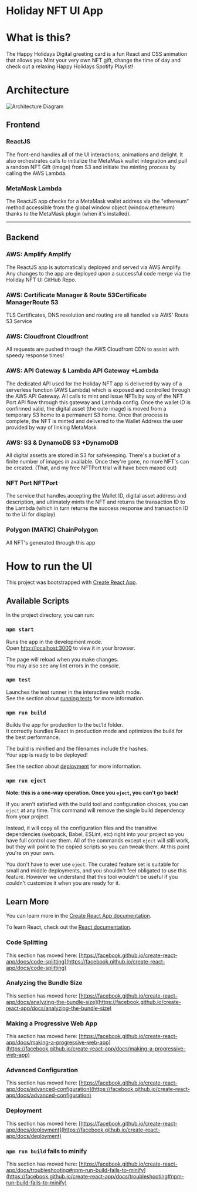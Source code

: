 # Holiday NFT UI App

# What is this?

The Happy Holidays Digital greeting card is a fun React and CSS animation that allows you Mint your very own NFT gift, change the time of day and check out a relaxing Happy Holidays Spotify Playlist!

# Architecture

![Architecture Diagram](https://www.jeremymack.com/appDiagram.png)

## Frontend

### ReactJS

The front-end handles all of the UI interactions, animations and delight. It also orchestrates calls to initialize the MetaMask wallet integration and pull a random NFT Gift (image) from S3 and initiate the minting process by calling the AWS Lambda.

### MetaMask Lambda

The ReactJS app checks for a MetaMask wallet address via the "ethereum" method accessible from the global window object (window.ethereum) thanks to the MetaMask plugin (when it's installed).

---

## Backend

### AWS: Amplify Amplify

The ReactJS app is automatically deployed and served via AWS Amplify. Any changes to the app are deployed upon a successful code merge via the Holiday NFT UI GitHub Repo.

### AWS: Certificate Manager & Route 53Certificate ManagerRoute 53

TLS Certificates, DNS resolution and routing are all handled via AWS' Route 53 Service

### AWS: Cloudfront Cloudfront

All requests are pushed through the AWS Cloudfront CDN to assist with speedy response times!

### AWS: API Gateway & Lambda API Gateway +Lambda

The dedicated API used for the Holiday NFT app is delivered by way of a serverless function (AWS Lambda) which is exposed and controlled through the AWS API Gateway. All calls to mint and issue NFTs by way of the NFT Port API flow through this gateway and Lambda config. Once the wallet ID is confirmed valid, the digital asset (the cute image) is moved from a temporary S3 home to a permanent S3 home. Once that process is complete, the NFT is minted and delivered to the Wallet Address the user provided by way of linking MetaMask.

### AWS: S3 & DynamoDB S3 +DynamoDB

All digital assetts are stored in S3 for safekeeping. There's a bucket of a finite number of images in available. Once they're gone, no more NFT's can be created. (That, and my free NFTPort trial will have been maxed out)

### NFT Port NFTPort

The service that handles accepting the Wallet ID, digital asset address and description, and ultimately mints the NFT and returns the transaction ID to the Lambda (which in turn returns the success response and transaction ID to the UI for display)

### Polygon (MATIC) ChainPolygon

All NFT's generated through this app

# How to run the UI

This project was bootstrapped with [Create React App](https://github.com/facebook/create-react-app).

## Available Scripts

In the project directory, you can run:

### `npm start`

Runs the app in the development mode.\
Open [http://localhost:3000](http://localhost:3000) to view it in your browser.

The page will reload when you make changes.\
You may also see any lint errors in the console.

### `npm test`

Launches the test runner in the interactive watch mode.\
See the section about [running tests](https://facebook.github.io/create-react-app/docs/running-tests) for more information.

### `npm run build`

Builds the app for production to the `build` folder.\
It correctly bundles React in production mode and optimizes the build for the best performance.

The build is minified and the filenames include the hashes.\
Your app is ready to be deployed!

See the section about [deployment](https://facebook.github.io/create-react-app/docs/deployment) for more information.

### `npm run eject`

**Note: this is a one-way operation. Once you `eject`, you can't go back!**

If you aren't satisfied with the build tool and configuration choices, you can `eject` at any time. This command will remove the single build dependency from your project.

Instead, it will copy all the configuration files and the transitive dependencies (webpack, Babel, ESLint, etc) right into your project so you have full control over them. All of the commands except `eject` will still work, but they will point to the copied scripts so you can tweak them. At this point you're on your own.

You don't have to ever use `eject`. The curated feature set is suitable for small and middle deployments, and you shouldn't feel obligated to use this feature. However we understand that this tool wouldn't be useful if you couldn't customize it when you are ready for it.

## Learn More

You can learn more in the [Create React App documentation](https://facebook.github.io/create-react-app/docs/getting-started).

To learn React, check out the [React documentation](https://reactjs.org/).

### Code Splitting

This section has moved here: [https://facebook.github.io/create-react-app/docs/code-splitting](https://facebook.github.io/create-react-app/docs/code-splitting)

### Analyzing the Bundle Size

This section has moved here: [https://facebook.github.io/create-react-app/docs/analyzing-the-bundle-size](https://facebook.github.io/create-react-app/docs/analyzing-the-bundle-size)

### Making a Progressive Web App

This section has moved here: [https://facebook.github.io/create-react-app/docs/making-a-progressive-web-app](https://facebook.github.io/create-react-app/docs/making-a-progressive-web-app)

### Advanced Configuration

This section has moved here: [https://facebook.github.io/create-react-app/docs/advanced-configuration](https://facebook.github.io/create-react-app/docs/advanced-configuration)

### Deployment

This section has moved here: [https://facebook.github.io/create-react-app/docs/deployment](https://facebook.github.io/create-react-app/docs/deployment)

### `npm run build` fails to minify

This section has moved here: [https://facebook.github.io/create-react-app/docs/troubleshooting#npm-run-build-fails-to-minify](https://facebook.github.io/create-react-app/docs/troubleshooting#npm-run-build-fails-to-minify)
